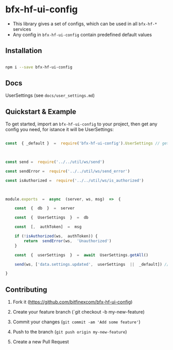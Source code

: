 
# bfx-hf-ui-config

* This library gives a set of configs, which can be used in all `bfx-hf-*` services
* Any config in `bfx-hf-ui-config` contain predefined default values
  

## Installation

```bash

npm i --save bfx-hf-ui-config

```

## Docs
UserSettings (see `docs/user_settings.md`)  

## Quickstart & Example

  

To get started, import an `bfx-hf-ui-config` to your project, then get any config  you need, for istance it will be UserSettings:

  

```js

const  { _default }  =  require('bfx-hf-ui-config').UserSettings // get UserSettings default values

  

const send =  require('../../util/ws/send')

const sendError =  require('../../util/ws/send_error')

const isAuthorized =  require('../../util/ws/is_authorized')

  

module.exports  =  async  (server, ws, msg)  =>  {

	const  {  db  }  =  server

	const  {  UserSettings  }  =  db

	const  [,  authToken]  =  msg

	if (!isAuthorized(ws,  authToken)) {
		return  sendError(ws,  'Unauthorized')
	} 

	const  {  userSettings  }  =  await  UserSettings.getAll()

	send(ws, ['data.settings.updated',  userSettings  ||  _default]) // in case if userSettings in db are empty, then we should send _default object from the UserSettings

} 

```

## Contributing


1. Fork it (https://github.com/bitfinexcom/bfx-hf-ui-config)

2. Create your feature branch (`git checkout -b my-new-feature)

3. Commit your changes (`git commit -am 'Add some feature'`)

4. Push to the branch (`git push origin my-new-feature`)

5. Create a new Pull Request